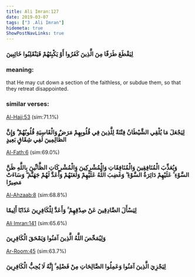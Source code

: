 ```yaml
---
title: Ali Imran:127
date: 2019-03-07
tags: ["3 .Ali Imran"]
hidemeta: true 
ShowPostNavLinks: true 
---
```

### لِيَقْطَعَ طَرَفًا مِنَ الَّذِينَ كَفَرُوا أَوْ يَكْبِتَهُمْ فَيَنْقَلِبُوا خَائِبِينَ
### meaning: 
that He may cut down a section of the faithless, or subdue them, so that they retreat disappointed.
### similar verses: 

[Al-Hajj:53](/22/53) (sim:71.1%)

### لِيَجْعَلَ مَا يُلْقِي الشَّيْطَانُ فِتْنَةً لِلَّذِينَ فِي قُلُوبِهِمْ مَرَضٌ وَالْقَاسِيَةِ قُلُوبُهُمْ ۗ وَإِنَّ الظَّالِمِينَ لَفِي شِقَاقٍ بَعِيدٍ

[Al-Fath:6](/48/6) (sim:69.0%)

### وَيُعَذِّبَ الْمُنَافِقِينَ وَالْمُنَافِقَاتِ وَالْمُشْرِكِينَ وَالْمُشْرِكَاتِ الظَّانِّينَ بِاللَّهِ ظَنَّ السَّوْءِ ۚ عَلَيْهِمْ دَائِرَةُ السَّوْءِ ۖ وَغَضِبَ اللَّهُ عَلَيْهِمْ وَلَعَنَهُمْ وَأَعَدَّ لَهُمْ جَهَنَّمَ ۖ وَسَاءَتْ مَصِيرًا

[Al-Ahzaab:8](/33/8) (sim:68.8%)

### لِيَسْأَلَ الصَّادِقِينَ عَنْ صِدْقِهِمْ ۚ وَأَعَدَّ لِلْكَافِرِينَ عَذَابًا أَلِيمًا

[Ali Imran:141](/3/141) (sim:65.6%)

### وَلِيُمَحِّصَ اللَّهُ الَّذِينَ آمَنُوا وَيَمْحَقَ الْكَافِرِينَ

[Ar-Room:45](/30/45) (sim:63.7%)

### لِيَجْزِيَ الَّذِينَ آمَنُوا وَعَمِلُوا الصَّالِحَاتِ مِنْ فَضْلِهِ ۚ إِنَّهُ لَا يُحِبُّ الْكَافِرِينَ

